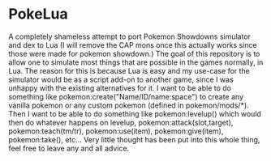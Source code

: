 # PokeLua
 A completely shameless attempt to port Pokemon Showdowns simulator and dex to Lua (I will remove the CAP mons once this actually works since those were made for pokemon showdown.)
 The goal of this repository is to allow one to simulate most things that are possible in the games normally, in Lua.
 The reason for this is because Lua is easy and my use-case for the simulator would be as a script add-on to another game, since I was unhappy with the existing alternatives for it.
 I want to be able to do something like pokemon:create("Name/ID/name:space") to create any vanilla pokemon or any custom pokemon (defined in pokemon/mods/*).
 Then I want to be able to do something like pokemon:levelup() which would then do whatever happens on levelup, pokemon:attack(slot,target), pokemon:teach(tm/tr), pokemon:use(item), pokemon:give(item), pokemon:take(), etc...
 Very little thought has been put into this whole thing, feel free to leave any and all advice.
